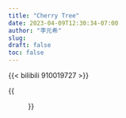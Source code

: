 ```yaml
---
title: "Cherry Tree"
date: 2023-04-09T12:30:34-07:00
author: "李元希"
slug:
draft: false
toc: false
---
```



{{< bilibili 910019727 >}}

{{<figure src="/files/cherry.JPG">}}
